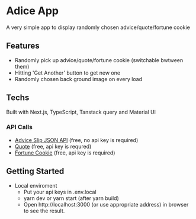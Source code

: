 # Adice App

A very simple app to display
randomly chosen advice/quote/fortune cookie

## Features

- Randomly pick up advice/quote/fortune cookie (switchable bwtween them)
- Hitting 'Get Another' button to get new one
- Randomly chosen back ground image on every load

## Techs

Built with Next.js, TypeScript, Tanstack query and Material UI

### API Calls
- [Advice Slip JSON API](https://api.adviceslip.com/) (free, no api key is required)
- [Quote](https://rapidapi.com/martin.svoboda/api/Quotes) (free, api key is requred)
- [Fortune Cookie](https://rapidapi.com/wh-iterabb-it-wh-iterabb-it-default/api/Fortune%20Cookie) (free, api key is required)

## Getting Started
- Local enviroment
  - Put your api keys in .env.local
  - yarn dev or yarn start (after yarn build)
  - Open http://localhost:3000 (or use appropriate address) in browser to see the result.
